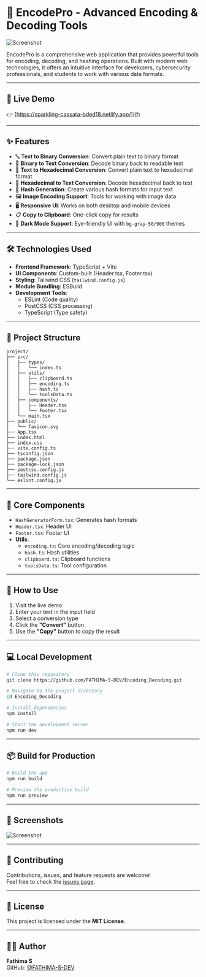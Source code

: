 
# 🔐 EncodePro - Advanced Encoding & Decoding Tools

![Screenshot](https://github.com/user-attachments/assets/f43b8a4f-0d0d-4c46-a0ed-4fe909f9f439)

EncodePro is a comprehensive web application that provides powerful tools for encoding, decoding, and hashing operations. Built with modern web technologies, it offers an intuitive interface for developers, cybersecurity professionals, and students to work with various data formats.

---

## 🚀 Live Demo

👉 [https://sparkling-cassata-bded18.netlify.app/](#) <!-- Add your live demo URL here -->

---

## ✨ Features

- 🔤 **Text to Binary Conversion**: Convert plain text to binary format  
- 🔁 **Binary to Text Conversion**: Decode binary back to readable text  
- 🧮 **Text to Hexadecimal Conversion**: Convert plain text to hexadecimal format  
- 🔄 **Hexadecimal to Text Conversion**: Decode hexadecimal back to text  
- 🔐 **Hash Generation**: Create various hash formats for input text  
- 🖼️ **Image Encoding Support**: Tools for working with image data  
- 🖥️ **Responsive UI**: Works on both desktop and mobile devices  
- 📋 **Copy to Clipboard**: One-click copy for results  
- 🌙 **Dark Mode Support**: Eye-friendly UI with `bg-gray-50/900` themes  

---

## 🛠️ Technologies Used

- **Frontend Framework**: TypeScript + Vite  
- **UI Components**: Custom-built (Header.tsx, Footer.tsx)  
- **Styling**: Tailwind CSS (`tailwind.config.js`)  
- **Module Bundling**: ESBuild  
- **Development Tools**:  
  - ESLint (Code quality)  
  - PostCSS (CSS processing)  
  - TypeScript (Type safety)  

---

## 📁 Project Structure

```
project/
├── src/
│   ├── types/
│   │   └── index.ts
│   ├── utils/
│   │   ├── clipboard.ts
│   │   ├── encoding.ts
│   │   ├── hash.ts
│   │   └── toolsData.ts
│   ├── components/
│   │   ├── Header.tsx
│   │   └── Footer.tsx
│   └── main.tsx
├── public/
│   └── favicon.svg
├── App.tsx
├── index.html
├── index.css
├── vite.config.ts
├── tsconfig.json
├── package.json
├── package-lock.json
├── postcss.config.js
├── tailwind.config.js
└── eslint.config.js
```

---

## 🧩 Core Components

- `HashGeneratorForm.tsx`: Generates hash formats  
- `Header.tsx`: Header UI  
- `Footer.tsx`: Footer UI  
- **Utils**:  
  - `encoding.ts`: Core encoding/decoding logic  
  - `hash.ts`: Hash utilities  
  - `clipboard.ts`: Clipboard functions  
  - `toolsData.ts`: Tool configuration  

---

## 🧪 How to Use

1. Visit the live demo  
2. Enter your text in the input field  
3. Select a conversion type  
4. Click the **"Convert"** button  
5. Use the **"Copy"** button to copy the result  

---

## 💻 Local Development

```bash
# Clone this repository
git clone https://github.com/FATHIMA-S-DEV/Encoding_Decoding.git

# Navigate to the project directory
cd Encoding_Decoding

# Install dependencies
npm install

# Start the development server
npm run dev
```

---

## 📦 Build for Production

```bash
# Build the app
npm run build

# Preview the production build
npm run preview
```

---

## 📸 Screenshots

![Screenshot](https://github.com/user-attachments/assets/be3ac2fb-3f88-4d58-a8e7-9d85db0c2bfa)

---

## 🤝 Contributing

Contributions, issues, and feature requests are welcome!  
Feel free to check the [issues page](#).

---

## 📝 License

This project is licensed under the **MIT License**.

---

## 👩‍💻 Author

**Fathima S**  
GitHub: [@FATHIMA-S-DEV](https://github.com/FATHIMA-S-DEV)
